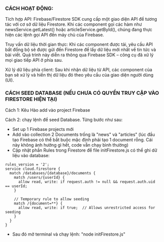 ### CÁCH HOẠT ĐỘNG:


Tích hợp API:
Firebase/Firestore SDK cung cấp một giao diện API để tương tác với cơ sở dữ liệu Firestore. Khi các component gọi các hàm như newsService.getLatest() hoặc articleService.getById(), chúng đang thực hiện các lệnh gọi API đến máy chủ của Firebase.

Truy vấn dữ liệu thời gian thực:
Khi các component được tải, yêu cầu API bất đồng bộ sẽ được gửi đến Firestore để lấy dữ liệu mới nhất về tin tức và bài viết. Quá trình này diễn ra thông qua Firebase SDK – công cụ đã xử lý mọi giao tiếp API ở phía sau.

Xử lý dữ liệu phía client:
Sau khi nhận dữ liệu từ API, các component của bạn sẽ xử lý và hiển thị dữ liệu đó theo yêu cầu của giao diện người dùng (UI).




### CÁCH SEED DATABASE (NẾU CHƯA CÓ QUYỀN TRUY CẬP VÀO FIRESTORE HIỆN TẠI)

Cách 1: Kêu Hào add vào project Firebase

Cách 2: chạy lệnh để seed Database. Từng bước như sau:

- Set up 1 Firebase projects mới
- Add vào collection 2 Documents trống là "news" và "articles" (lúc đầu tạo Firebase có thể bắt buộc mặc định phải tạo 1 document rỗng. Cái này không ảnh hưởng gì hết, code vẫn chạy bình thường)
- Cập nhật phần Rules trong Firestore để file initFirestore.js có thể ghi dữ liệu vào database:

```
rules_version = '2';
service cloud.firestore {
  match /databases/{database}/documents {
    match /users/{userId} {
      allow read, write: if request.auth != null && request.auth.uid == userId;
    }
    
    // Temporary rule to allow seeding
    match /{document=**} {
      allow read, write: if true;  // Allows unrestricted access for seeding
    }
  }
}

```

- Sau đó mở terminal và chạy lệnh: "node initFirestore.js"
